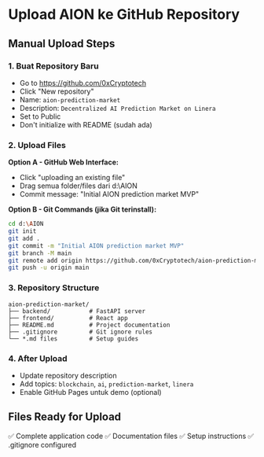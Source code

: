 # Upload AION ke GitHub Repository

## Manual Upload Steps

### 1. Buat Repository Baru
- Go to https://github.com/0xCryptotech
- Click "New repository"
- Name: `aion-prediction-market`
- Description: `Decentralized AI Prediction Market on Linera`
- Set to Public
- Don't initialize with README (sudah ada)

### 2. Upload Files
**Option A - GitHub Web Interface:**
- Click "uploading an existing file"
- Drag semua folder/files dari d:\AION
- Commit message: "Initial AION prediction market MVP"

**Option B - Git Commands (jika Git terinstall):**
```bash
cd d:\AION
git init
git add .
git commit -m "Initial AION prediction market MVP"
git branch -M main
git remote add origin https://github.com/0xCryptotech/aion-prediction-market.git
git push -u origin main
```

### 3. Repository Structure
```
aion-prediction-market/
├── backend/           # FastAPI server
├── frontend/          # React app
├── README.md          # Project documentation
├── .gitignore         # Git ignore rules
└── *.md files         # Setup guides
```

### 4. After Upload
- Update repository description
- Add topics: `blockchain`, `ai`, `prediction-market`, `linera`
- Enable GitHub Pages untuk demo (optional)

## Files Ready for Upload
✅ Complete application code
✅ Documentation files
✅ Setup instructions
✅ .gitignore configured